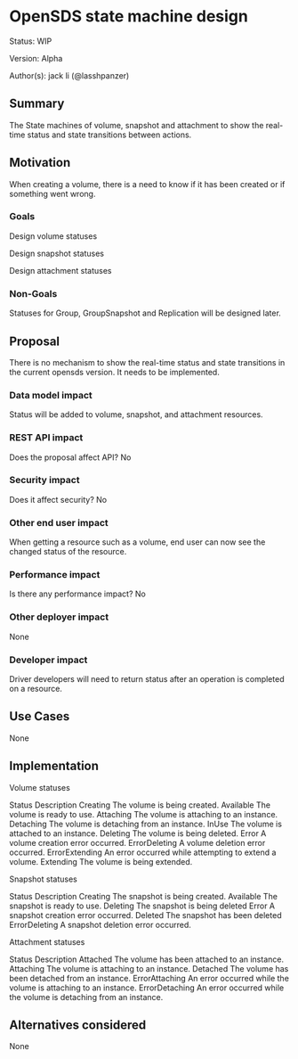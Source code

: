 # OpenSDS state machine design

Status: WIP

Version: Alpha

Author(s): jack li (@lasshpanzer)

## Summary

The State machines of volume, snapshot and attachment to show the real-time status and state transitions between actions.

## Motivation

When creating a volume, there is a need to know if it has been created or if something went wrong.

### Goals

Design volume statuses

Design snapshot statuses

Design attachment statuses

### Non-Goals

Statuses for Group, GroupSnapshot and Replication will be designed later.

## Proposal

There is no mechanism to show the real-time status and state transitions in the current opensds version. It needs to be implemented.

### Data model impact

Status will be added to volume, snapshot, and attachment resources.

### REST API impact

Does the proposal affect API?
No

### Security impact

Does it affect security?
No

### Other end user impact

When getting a resource such as a volume, end user can now see the changed status of the resource.

### Performance impact

Is there any performance impact?
No

### Other deployer impact

None

### Developer impact

Driver developers will need to return status after an operation is completed on a resource.

## Use Cases

None

## Implementation

Volume statuses

Status            Description
Creating	      The volume is being created. 
Available	      The volume is ready to use.
Attaching	      The volume is attaching to an instance.
Detaching	      The volume is detaching from an instance.
InUse             The volume is attached to an instance.
Deleting	      The volume is being deleted.
Error             A volume creation error occurred.
ErrorDeleting     A volume deletion error occurred.
ErrorExtending    An error occurred while attempting to extend a volume.
Extending         The volume is being extended.


Snapshot statuses

Status	          Description
Creating	      The snapshot is being created.
Available	      The snapshot is ready to use.
Deleting	      The snapshot is being deleted
Error	          A snapshot creation error occurred.
Deleted	          The snapshot has been deleted
ErrorDeleting	  A snapshot deletion error occurred.


Attachment statuses

Status	          Description
Attached	      The volume has been attached to an instance.
Attaching	      The volume is attaching to an instance.
Detached	      The volume has been detached from an instance.
ErrorAttaching    An error occurred while the volume is attaching to an instance.
ErrorDetaching	  An error occurred while the volume is detaching from an instance.


## Alternatives considered

None
